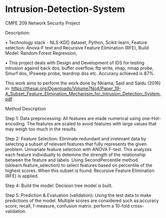 # Intrusion-Detection-System
CMPE 209 Network Security Project 

Description:

•	Technology stack - NLS-KDD dataset, Python, Scikit-learn, Feature selection: Anova-F test and Recursive Feature Elimination (RFE), Build Model: Random Forest Regression,

•	This project deals with Design and Development of IDS for testing intrusion against back dos, buffer overflow, ftp write, imap, nmap probe, Smurf dos, IPsweep probe, teardrop dos etc. Accuracy achieved is 87%.

This work aims to perform the work done by Nkiama, Said and Saidu (2016) in: https://thesai.org/Downloads/Volume7No4/Paper_19-A_Subset_Feature_Elimination_Mechanism_for_Intrusion_Detection_System.pdf

Method Description

Step 1: Data preprocessing:
All features are made numerical using one-Hot-encoding. The features are scaled to avoid features with large values that may weigh too much in the results.

Step 2: Feature Selection:
Eliminate redundant and irrelevant data by selecting a subset of relevant features that fully represents the given problem. Univariate feature selection with ANOVA F-test. This analyzes each feature individually to detemine the strength of the relationship between the feature and labels. Using SecondPercentile method (sklearn.feature_selection) to select features based on percentile of the highest scores. When this subset is found: Recursive Feature Elimination (RFE) is applied.

Step 4: Build the model:
Decision tree model is built.

Step 5: Prediction & Evaluation (validation):
Using the test data to make predictions of the model. Multiple scores are considered such as:accuracy score, recall, f-measure, confusion matrix. perform a 10-fold cross-validation.

